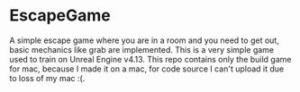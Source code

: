 # EscapeGame
A simple escape game where you are in a room and you need to get out, basic mechanics like grab are implemented.
This is a very simple game used to train on Unreal Engine v4.13.
This repo contains only the build game for mac, because I made it on a mac, for code source I can't upload it due to loss of my mac :(.
